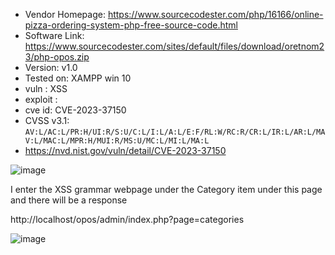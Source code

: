 + Vendor Homepage: https://www.sourcecodester.com/php/16166/online-pizza-ordering-system-php-free-source-code.html
+ Software Link: https://www.sourcecodester.com/sites/default/files/download/oretnom23/php-opos.zip
+ Version: v1.0
+ Tested on: XAMPP win 10
+ vuln : XSS
+ exploit : <script>alert(1)</script>
+ cve id: CVE-2023-37150
+ CVSS v3.1: `AV:L/AC:L/PR:H/UI:R/S:U/C:L/I:L/A:L/E:F/RL:W/RC:R/CR:L/IR:L/AR:L/MAV:L/MAC:L/MPR:H/MUI:R/MS:U/MC:L/MI:L/MA:L`
+ https://nvd.nist.gov/vuln/detail/CVE-2023-37150

![image](https://github.com/Trinity-SYT-SECURITY/XSS_vuln_issue/assets/96654161/63831a13-4e9b-40c8-8e82-21c8496afe92)


I enter the XSS grammar webpage under the Category item under this page and there will be a response

http://localhost/opos/admin/index.php?page=categories

![image](https://github.com/Trinity-SYT-SECURITY/XSS_vuln_issue/assets/96654161/eada90bb-239e-4930-9d6a-7366491b8114)
